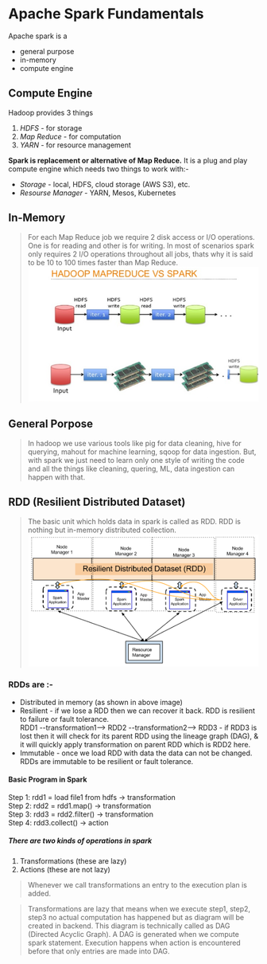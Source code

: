 # Apache Spark Fundamentals
Apache spark is a
- general purpose
- in-memory
- compute engine

## Compute Engine
Hadoop provides 3 things
1. *HDFS* - for storage
2. *Map Reduce* - for computation
3. *YARN* - for resource management

**Spark is replacement or alternative of Map Reduce.** It is a plug and play compute engine which needs two things to work with:-
- *Storage* - local, HDFS, cloud storage (AWS S3), etc.
- *Resourse Manager* - YARN, Mesos, Kubernetes

## In-Memory
> For each Map Reduce job we require 2 disk access or I/O operations. One is for reading and other is for writing.
> In most of scenarios spark only requires 2 I/O operations throughout all jobs, thats why it is said to be 10 to 100 times faster than Map Reduce.
![This is an image](mapreduce_vs_spark.png)

## General Porpose
> In hadoop we use various tools like pig for data cleaning, hive for querying, mahout for machine learning, sqoop for data ingestion.
> But, with spark we just need to learn only one style of writing the code and all the things like cleaning, quering, ML, data ingestion can happen with that.

## RDD (Resilient Distributed Dataset)
> The basic unit which holds data in spark is called as RDD.
> RDD is nothing but in-memory distributed collection.
![This is an image](spark_rdd_cluster_mode.png)

### RDDs are :-
- Distributed in memory (as shown in above image)
- Resilient - if we lose a RDD then we can recover it back. RDD is resilient to failure or fault tolerance.\
RDD1 --transformation1--> RDD2 --transformation2--> RDD3 - if RDD3 is lost then it will check for its parent RDD using the lineage graph (DAG), & it will quickly apply transformation on parent RDD which is RDD2 here.
- Immutable - once we load RDD with data the data can not be changed. RDDs are immutable to be resilient or fault tolerance.

#### Basic Program in Spark
Step 1: rdd1 = load file1 from hdfs -> transformation\
Step 2: rdd2 = rdd1.map() -> transformation\
Step 3: rdd3 = rdd2.filter() -> transformation\
Step 4: rdd3.collect() -> action

##### There are two kinds of operations in spark
1. Transformations (these are lazy)
2. Actions (these are not lazy)

>Whenever we call transformations an entry to the execution plan is added.

>Transformations are lazy that means when we execute step1, step2, step3 no actual computation has happened but as diagram will be created in backend.
>This diagram is technically called as DAG (Directed Acyclic Graph).
> A DAG is generated when we compute spark statement. Execution happens when action is encountered before that only entries are made into DAG.
